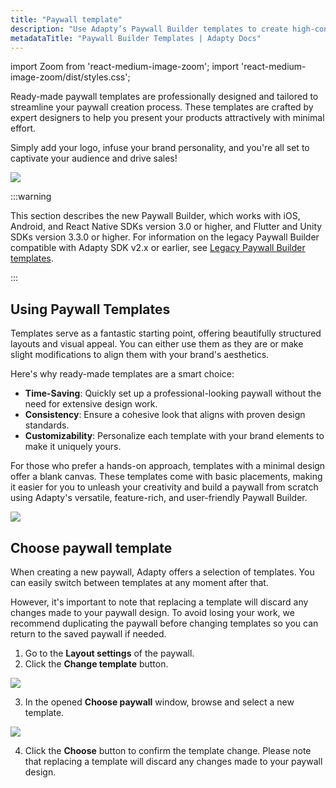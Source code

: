 ```yaml
---
title: "Paywall template"
description: "Use Adapty’s Paywall Builder templates to create high-converting paywalls."
metadataTitle: "Paywall Builder Templates | Adapty Docs"
---
```


import Zoom from 'react-medium-image-zoom';
import 'react-medium-image-zoom/dist/styles.css';

Ready-made paywall templates are professionally designed and tailored to streamline your paywall creation process. These templates are crafted by expert designers to help you present your products attractively with minimal effort. 

Simply add your logo, infuse your brand personality, and you're all set to captivate your audience and drive sales!

<Zoom>
  <img src={require('./img/501b43c-PB-templates_listing.gif').default}
  style={{
    border: '1px solid #727272', /* border width and color */
    width: '700px', /* image width */
    display: 'block', /* for alignment */
    margin: '0 auto' /* center alignment */
  }}
/>
</Zoom>

:::warning

This section describes the new Paywall Builder, which works with iOS, Android, and React Native SDKs version 3.0 or higher, and Flutter and Unity SDKs version 3.3.0 or higher. For information on the legacy Paywall Builder compatible with Adapty SDK v2.x or earlier, see [Legacy Paywall Builder templates](paywall-builder-templates-legacy).

:::

## Using Paywall Templates

Templates serve as a fantastic starting point, offering beautifully structured layouts and visual appeal. You can either use them as they are or make slight modifications to align them with your brand's aesthetics. 

Here's why ready-made templates are a smart choice:

- **Time-Saving**: Quickly set up a professional-looking paywall without the need for extensive design work.
- **Consistency**: Ensure a cohesive look that aligns with proven design standards.
- **Customizability**: Personalize each template with your brand elements to make it uniquely yours.

For those who prefer a hands-on approach, templates with a minimal design offer a blank canvas. These templates come with basic placements, making it easier for you to unleash your creativity and build a paywall from scratch using Adapty's versatile, feature-rich, and user-friendly Paywall Builder.

<Zoom>
  <img src={require('./img/eba907e-PB_templates_minimal_design.webp').default}
  style={{
    border: 'none', /* border width and color */
    width: '700px', /* image width */
    display: 'block', /* for alignment */
    margin: '0 auto' /* center alignment */
  }}
/>
</Zoom>

## Choose paywall template

When creating a new paywall, Adapty offers a selection of templates. You can easily switch between templates at any moment after that. 

However, it's important to note that replacing a template will discard any changes made to your paywall design. To avoid losing your work, we recommend duplicating the paywall before changing templates so you can return to the saved paywall if needed.

1. Go to the **Layout settings** of the paywall.
2. Click the **Change template** button.

<Zoom>
  <img src={require('./img/change-template.png').default}
  style={{
    border: '1px solid #727272', /* border width and color */
    width: '700px', /* image width */
    display: 'block', /* for alignment */
    margin: '0 auto' /* center alignment */
  }}
/>
</Zoom>

3. In the opened **Choose paywall** window, browse and select a new template.

<Zoom>
  <img src={require('./img/984a1e9-PB_select_template.webp').default}
  style={{
    border: '1px solid #727272', /* border width and color */
    width: '700px', /* image width */
    display: 'block', /* for alignment */
    margin: '0 auto' /* center alignment */
  }}
/>
</Zoom>

4. Click the **Choose** button to confirm the template change. Please note that replacing a template will discard any changes made to your paywall design.
